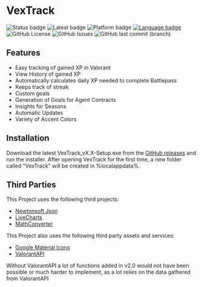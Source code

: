 # VexTrack

![Status badge](https://img.shields.io/badge/Status-Stable-green "Development Status")
![Latest badge](https://img.shields.io/badge/Latest%20Version-v1.87-9cf "Latest Version")
![Platform badge](https://img.shields.io/badge/Platform-Windows%2010/11-informational?logo=windows "Platform")
[![Language badge](https://img.shields.io/badge/Language-C%23_.NET_7.0-blueviolet?logo=visual-studio&logoColor=ffffff)](https://dotnet.microsoft.com/download/dotnet/7.0 "Language") 
![GitHub License](https://img.shields.io/github/license/BitTim/VexTrack?label=License&logo=github "License")
![GitHub Issues](https://img.shields.io/github/issues/BitTim/VexTrack?label=Issues&logo=github "Issues")
![GitHub last commit (branch)](https://img.shields.io/github/last-commit/BitTim/VexTrack/67-rework-goals-and-seasons?label=Last%20Commit&logo=github "Last commit")

## Features
- Easy tracking of gained XP in Valorant
- View History of gained XP
- Automatically calculates daily XP needed to complete Battlepass
- Keeps track of streak
- Custom goals
- Generation of Goals for Agent Contracts
- Insights for Seasons
- Automatic Updates
- Variety of Accent Colors

## Installation
Download the latest VexTrack_vX.X-Setup.exe from the [GitHub releases](https://github.com/BitTim/VexTrack/releases/) and run the installer. After opening VexTrack for the first time, a new folder called "VexTrack" will be created in %localappdata%.

## Third Parties
This Project uses the following third projects:
- [Newtonsoft Json](https://www.newtonsoft.com/json)
- [LiveCharts](https://v0.lvcharts.com/)
- [MathConverter](https://github.com/hexinnovation/MathConverter)

This Project also uses the following third party assets and services:
- [Google Material Icons](https://fonts.google.com/icons)
- [ValorantAPI](https://valorant-api.com/)

Without ValorantAPI a lot of functions added in v2.0 would not have been possible or much harder to implement, as a lot relies on the data gathered from ValorantAPI